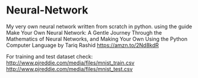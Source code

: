 # Neural-Network
My very own neural network written from scratch in python.
using the guide 
Make Your Own Neural Network: A Gentle Journey Through the Mathematics of Neural Networks, and Making Your Own Using the Python Computer Language by Tariq Rashid
https://amzn.to/2Nd8kdR

For training and test dataset check:
http://www.pjreddie.com/media/files/mnist_train.csv
http://www.pjreddie.com/media/files/mnist_test.csv
